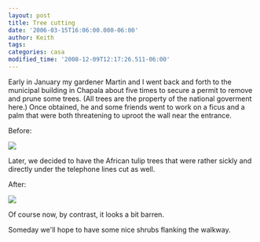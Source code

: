 ```yaml
---
layout: post
title: Tree cutting
date: '2006-03-15T16:06:00.000-06:00'
author: Keith
tags:
categories: casa
modified_time: '2008-12-09T12:17:26.511-06:00'
---
```

Early in January my gardener Martin and I went back and forth to the
municipal building in Chapala about five times to secure a permit to
remove and prune some trees. (All trees are the property of the national
goverment here.) Once obtained, he and some friends went to work on a
ficus and a palm that were both threatening to uproot the wall near the
entrance.

Before:

[![]({{site.baseurl}}/assets/images/IMG_2894.JPG)]({{site.baseurl}}/assets/images/IMG_2894.JPG)

Later, we decided to have the African tulip trees that were rather
sickly and directly under the telephone lines cut as well.

After:

[![]({{site.baseurl}}/assets/images/IMG_2923.JPG)]({{site.baseurl}}/assets/images/IMG_2923.JPG)

Of course now, by contrast, it looks a bit barren.

Someday we'll hope to have some nice shrubs flanking the walkway.
